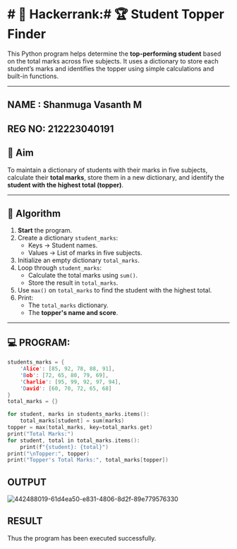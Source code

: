 # # 🔢 Hackerrank:# 🏆 Student Topper Finder

This Python program helps determine the **top-performing student** based on the total marks across five subjects. It uses a dictionary to store each student’s marks and identifies the topper using simple calculations and built-in functions.

---
## NAME : Shanmuga Vasanth M
## REG NO: 212223040191

## 🎯 Aim

To maintain a dictionary of students with their marks in five subjects, calculate their **total marks**, store them in a new dictionary, and identify the **student with the highest total (topper)**.

---

## 🧠 Algorithm

1. **Start** the program.
2. Create a dictionary `student_marks`:
   - Keys → Student names.
   - Values → List of marks in five subjects.
3. Initialize an empty dictionary `total_marks`.
4. Loop through `student_marks`:
   - Calculate the total marks using `sum()`.
   - Store the result in `total_marks`.
5. Use `max()` on `total_marks` to find the student with the highest total.
6. Print:
   - The `total_marks` dictionary.
   - The **topper's name and score**.

---

## 💻 PROGRAM:
~~~c
students_marks = {
    'Alice': [85, 92, 78, 88, 91],
    'Bob': [72, 65, 80, 79, 69],
    'Charlie': [95, 99, 92, 97, 94],
    'David': [60, 70, 72, 65, 68]
}
total_marks = {}

for student, marks in students_marks.items():
    total_marks[student] = sum(marks)
topper = max(total_marks, key=total_marks.get)
print("Total Marks:")
for student, total in total_marks.items():
    print(f"{student}: {total}")
print("\nTopper:", topper)
print("Topper's Total Marks:", total_marks[topper])
~~~

## OUTPUT
![442488019-61d4ea50-e831-4806-8d2f-89e779576330](https://github.com/user-attachments/assets/4d12d3ac-2832-46a6-8d64-c8a9a78762fa)


## RESULT
Thus the program has been executed successfully.
